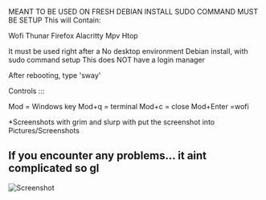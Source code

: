 MEANT TO BE USED ON FRESH DEBIAN INSTALL
SUDO COMMAND MUST BE SETUP
This will Contain:

  Wofi
  Thunar
  Firefox
  Alacritty
  Mpv
  Htop 

It must be used right after  a No desktop environment Debian install, with sudo command setup
This does NOT have a login manager

After rebooting, type 'sway' 

Controls ::: 

Mod = Windows key
Mod+q = terminal
Mod+c = close
Mod+Enter =wofi

*Screenshots with grim and slurp with put the screenshot into Pictures/Screenshots

## If you encounter any problems... it aint complicated so gl

![Screenshot](https://github.com/user-attachments/assets/abf6ce77-058f-465c-b4c1-6e59272b9e19)
